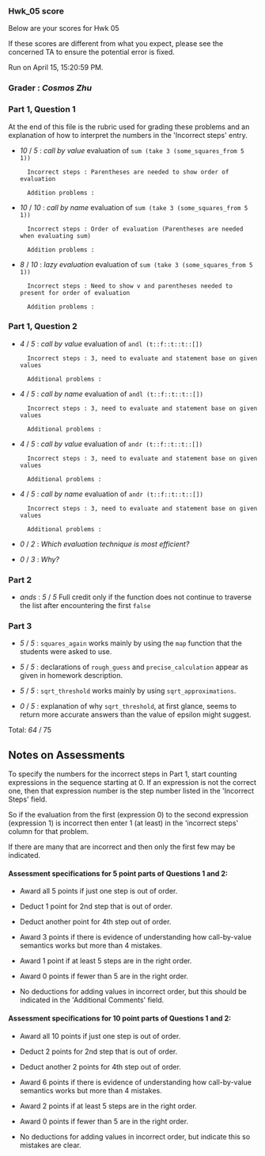 ### Hwk_05 score

Below are your scores for Hwk 05

If these scores are different from what you expect, please see the concerned TA to ensure the potential error is fixed.

Run on April 15, 15:20:59 PM.

### Grader : _Cosmos Zhu_ 

### Part 1, Question 1

At the end of this file is the rubric used for grading these problems and an explanation of how to interpret the numbers in the 'Incorrect steps' entry.

+ _10_ /  _5_ : _call by value_ evaluation of ``sum (take 3 (some_squares_from 5 1))``

		Incorrect steps : Parentheses are needed to show order of evaluation 

		Addition problems :  



+ _10_ /  _10_ : _call by name_ evaluation of ``sum (take 3 (some_squares_from 5 1))``

		Incorrect steps : Order of evaluation (Parentheses are needed when evaluating sum) 

		Addition problems :  



+ _8_ /  _10_ : _lazy evaluation_ evaluation of ``sum (take 3 (some_squares_from 5 1))``

		Incorrect steps : Need to show v and parentheses needed to present for order of evaluation 

		Addition problems :  



### Part 1, Question 2

+ _4_ /  _5_ : _call by value_ evaluation of ``andl (t::f::t::t::[])``

		Incorrect steps : 3, need to evaluate and statement base on given values 

		Additional problems :  



+ _4_ /  _5_ : _call by name_ evaluation of ``andl (t::f::t::t::[])``

		Incorrect steps : 3, need to evaluate and statement base on given values 

		Additional problems :  



+ _4_ /  _5_ : _call by value_ evaluation of ``andr (t::f::t::t::[])``

		Incorrect steps : 3, need to evaluate and statement base on given values 

		Additional problems :  



+ _4_ /  _5_ : _call by name_ evaluation of ``andr (t::f::t::t::[])``

		Incorrect steps : 3, need to evaluate and statement base on given values 

		Additional problems :  



+ _0_ / _2_ : _Which evaluation technique is most efficient?_ 


+ _0_ / _3_ : _Why?_ 


### Part 2
 + _ands_ : _5_ / _5_  Full credit only if the function does not continue to traverse the list after encountering the first ``false``

### Part 3


 + _5_ / _5_ : ``squares_again`` works mainly by using the ``map`` function that the students were asked to use.

 + _5_ / _5_ : declarations of ``rough_guess`` and ``precise_calculation`` appear as given in homework description.

 + _5_ / _5_ : ``sqrt_threshold`` works mainly by using ``sqrt_approximations``.

 + _0_ / _5_ : explanation of why ``sqrt_threshold``, at first glance, seems to return more accurate answers than the value of epsilon might suggest.

Total: _64_ / 75 



## Notes on Assessments

To specify the numbers for the incorrect steps in Part 1, start counting expressions in the sequence starting at 0.  If an expression is not the correct one, then that expression number is the step number listed in the 'Incorrect Steps' field.

So if the evaluation from the first (expression 0) to the second expression (expression 1) is incorrect then enter 1 (at least) in the 'incorrect steps' column for that problem.

If there are many that are incorrect and then only the first few may be indicated.

#### Assessment specifications for 5 point parts of Questions 1 and 2:

+ Award all 5 points if just one step is out of order.

+ Deduct 1 point for 2nd step that is out of order.

+ Deduct another point for 4th step out of order.

+ Award 3 points if there is evidence of understanding how call-by-value semantics works but more than 4 mistakes.

+ Award 1 point if at least 5 steps are in the right order.

+ Award 0 points if fewer than 5 are in the right order.

+ No deductions for adding values in incorrect order, but this should be indicated in the 'Additional Comments' field.

#### Assessment specifications for 10 point parts of Questions 1 and 2:

+ Award all 10 points if just one step is out of order.

+ Deduct 2 points for 2nd step that is out of order.

+ Deduct another 2 points for 4th step out of order.

+ Award 6 points if there is evidence of understanding how call-by-value semantics works but more than 4 mistakes.

+ Award 2 points if at least 5 steps are in the right order.

+ Award 0 points if fewer than 5 are in the right order.

+ No deductions for adding values in incorrect order, but indicate this so mistakes are clear.

